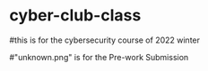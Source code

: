 # cyber-club-class
#this is for the cybersecurity course of 2022 winter

#"unknown.png" is for the Pre-work Submission
